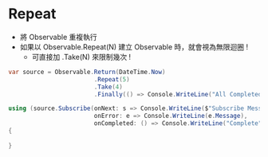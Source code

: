 # Repeat

- 將 Observable 重複執行
- 如果以 Observable.Repeat(N) 建立 Observable 時，就會視為無限迴圈 !
  - 可直接加 .Take(N) 來限制幾次 !

```cs
var source = Observable.Return(DateTime.Now)
                        .Repeat(5)
                        .Take(4)
                        .Finally(() => Console.WriteLine("All Completed !"));

using (source.Subscribe(onNext: s => Console.WriteLine($"Subscribe Message:{s:yyyy/MM/dd hh:mm:ss fffffff}"),
                        onError: e => Console.WriteLine(e.Message),
                        onCompleted: () => Console.WriteLine("Complete")))
{
    
}
```